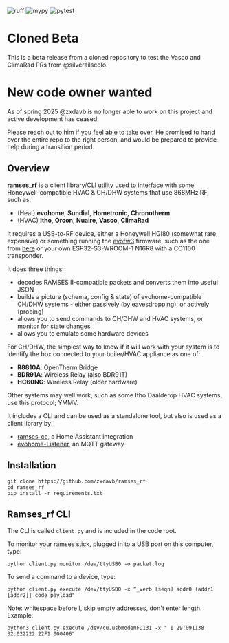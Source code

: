 ![ruff](https://github.com/zxdavb/ramses_rf/actions/workflows/check-lint.yml/badge.svg)
![mypy](https://github.com/zxdavb/ramses_rf/actions/workflows/check-type.yml/badge.svg)
![pytest](https://github.com/zxdavb/ramses_rf/actions/workflows/check-test.yml/badge.svg)

# Cloned Beta
This is a beta release from a cloned repository to test the Vasco and ClimaRad PRs from @silverailscolo.

# New code owner wanted
As of spring 2025 @zxdavb is no longer able to work on this project and active development has ceased.

Please reach out to him if you feel able to take over. He promised to hand over the entire repo to the right person, and would be prepared to provide help during a transition period.

## Overview
**ramses_rf** is a client library/CLI utility used to interface with some Honeywell-compatible HVAC & CH/DHW systems that use 868MHz RF, such as:
 - (Heat) **evohome**, **Sundial**, **Hometronic**, **Chronotherm**
 - (HVAC) **Itho**, **Orcon**, **Nuaire**, **Vasco**, **ClimaRad**

It requires a USB-to-RF device, either a Honeywell HGI80 (somewhat rare, expensive) or something running the [evofw3](https://github.com/ghoti57/evofw3) firmware, such as the one from [here](https://indalo-tech.onlineweb.shop/) or your own ESP32-S3-WROOM-1 N16R8 with a CC1100 transponder.

It does three things:
 - decodes RAMSES II-compatible packets and converts them into useful JSON
 - builds a picture (schema, config & state) of evohome-compatible CH/DHW systems - either passively (by eavesdropping), or actively (probing)
 - allows you to send commands to CH/DHW and HVAC systems, or monitor for state changes
 - allows you to emulate some hardware devices

For CH/DHW, the simplest way to know if it will work with your system is to identify the box connected to your boiler/HVAC appliance as one of:
 - **R8810A**: OpenTherm Bridge
 - **BDR91A**: Wireless Relay (also BDR91T)
 - **HC60NG**: Wireless Relay (older hardware)

Other systems may well work, such as some Itho Daalderop HVAC systems, use this protocol; YMMV.

It includes a CLI and can be used as a standalone tool, but also is used as a client library by:
 - [ramses_cc](https://github.com/zxdavb/ramses_cc), a Home Assistant integration
 - [evohome-Listener](https://github.com/smar000/evohome-Listener), an MQTT gateway

## Installation

```
git clone https://github.com/zxdavb/ramses_rf
cd ramses_rf
pip install -r requirements.txt
```

## Ramses_rf CLI

The CLI is called ``client.py`` and is included in the code root.

To monitor your ramses stick, plugged in to a USB port on this computer, type:
```
python client.py monitor /dev/ttyUSB0 -o packet.log
```

To send a command to a device, type:
```
python client.py execute /dev/ttyUSB0 -x “_verb [seqn] addr0 [addr1 [addr2]] code payload"
```
Note: whitespace before I, skip empty addresses, don't enter length. Example:
```
python3 client.py execute /dev/cu.usbmodemFD131 -x " I 29:091138 32:022222 22F1 000406"
```

